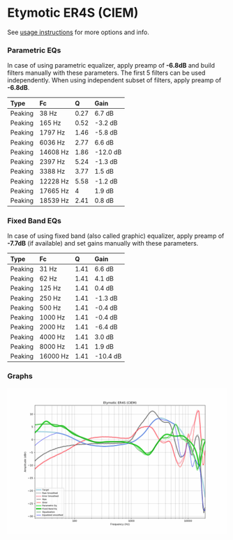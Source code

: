 # Etymotic ER4S (CIEM)
See [usage instructions](https://github.com/jaakkopasanen/AutoEq#usage) for more options and info.

### Parametric EQs
In case of using parametric equalizer, apply preamp of **-6.8dB** and build filters manually
with these parameters. The first 5 filters can be used independently.
When using independent subset of filters, apply preamp of **-6.8dB**.

| Type    | Fc       |    Q | Gain     |
|:--------|:---------|:-----|:---------|
| Peaking | 38 Hz    | 0.27 | 6.7 dB   |
| Peaking | 165 Hz   | 0.52 | -3.2 dB  |
| Peaking | 1797 Hz  | 1.46 | -5.8 dB  |
| Peaking | 6036 Hz  | 2.77 | 6.6 dB   |
| Peaking | 14608 Hz | 1.86 | -12.0 dB |
| Peaking | 2397 Hz  | 5.24 | -1.3 dB  |
| Peaking | 3388 Hz  | 3.77 | 1.5 dB   |
| Peaking | 12228 Hz | 5.58 | -1.2 dB  |
| Peaking | 17665 Hz | 4    | 1.9 dB   |
| Peaking | 18539 Hz | 2.41 | 0.8 dB   |

### Fixed Band EQs
In case of using fixed band (also called graphic) equalizer, apply preamp of **-7.7dB**
(if available) and set gains manually with these parameters.

| Type    | Fc       |    Q | Gain     |
|:--------|:---------|:-----|:---------|
| Peaking | 31 Hz    | 1.41 | 6.6 dB   |
| Peaking | 62 Hz    | 1.41 | 4.1 dB   |
| Peaking | 125 Hz   | 1.41 | 0.4 dB   |
| Peaking | 250 Hz   | 1.41 | -1.3 dB  |
| Peaking | 500 Hz   | 1.41 | -0.4 dB  |
| Peaking | 1000 Hz  | 1.41 | -0.4 dB  |
| Peaking | 2000 Hz  | 1.41 | -6.4 dB  |
| Peaking | 4000 Hz  | 1.41 | 3.0 dB   |
| Peaking | 8000 Hz  | 1.41 | 1.9 dB   |
| Peaking | 16000 Hz | 1.41 | -10.4 dB |

### Graphs
![](./Etymotic%20ER4S%20(CIEM).png)